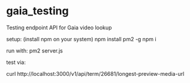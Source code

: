 # gaia_testing

Testing endpoint API for Gaia video lookup

setup:
(install npm on your system)
npm install pm2 -g
npm i

run with:
pm2 server.js

test via:

curl http://localhost:3000/v1/api/term/26681/longest-preview-media-url

